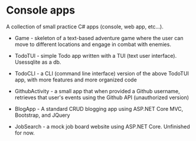 # Console apps

A collection of small practice C# apps (console, web app, etc...).

- Game - skeleton of a text-based adventure game where the user can move to different locations and engage in combat with enemies.

- TodoTUI - simple Todo app written with a TUI (text user interface). Usessqlite as a db.

- TodoCLI - a CLI (command line interface) version of the above TodoTUI app, with more features and more organized code

- GithubActivity - a small app that when provided a Github username, retrieves that user's events using the Github API (unauthorized version)

- BlogApp - A standard CRUD blogging app using ASP.NET Core MVC, Bootstrap, and JQuery

- JobSearch - a mock job board website using ASP.NET Core. Unfinished for now.
